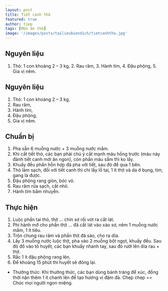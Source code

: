 ```yaml
---
layout: post
title: Tiết canh thỏ
featured: true
author: tiep
tags: [Món ăn thỏ]
image: '/images/posts/tailieubiendich/tietcanhtho.jpg'
---
```

## Nguyên liệu

1. Thỏ: 1 con khoảng 2 – 3 kg, 2. Rau răm, 3. Hành tím, 4. Đậu phộng, 5. Gia vị nêm.


## Nguyên liệu

1. Thỏ: 1 con khoảng 2 – 3 kg,
2. Rau răm,
3. Hành tím,
4. Đậu phộng,
5. Gia vị nêm.

## Chuẩn bị

1. Pha sẵn 6 muỗng nước + 3 muỗng nước mắm.
2. Khi cắt tiết thỏ, các bạn phải chú ý cắt mạnh máu hồng trước (máu này đánh tiết canh mới ăn ngon), còn phần máu sẫm thì ko lấy.
3. Khuấy đều phần hỗn hợp đã pha với tiết, sau đó để qua 1 bên.
4. Thỏ làm sạch, đối với tiết canh thì chỉ lấy lỗ tai, 1 ít thịt và da ở bụng, tim, gang là được.
5. Đậu phộng rang giòn, bóc vỏ.
6. Rau răm rửa sạch, cắt nhỏ.
7. Hành tím bằm nhuyễn.

## Thực hiện

1. Luộc phần tai thỏ, thịt … chín sơ rồi vót ra cắt lát.
2. Phi hành mỡ cho phần thịt … đã cắt lát vào xào sơ, nêm 1 muỗng nước mắm, 1 ít tiêu.
3. Trộn chung rau răm và phần thịt đã sào, cho ra dĩa.
4. Lấy 3 muỗng nước luộc thịt, pha vào 2 muỗng bột ngọt, khuấy đều. Sau đó đổ vào tô huyết, các bạn khuấy nhanh tay, sau đó rưới lên dĩa rau + thịt.
5. Rắc 1 ít đậu phộng rang lên.
6. Để khoảng 15 phút thì huyết sẽ đông lại.
* Thưởng thức: Khi thưởng thức, các bạn dùng bánh tráng để xúc, đồng thời nặn thêm 1 ít chanh lên để tạo hương vị đậm đà. Chẹp chẹp == Chúc mọi người ngon miệng.